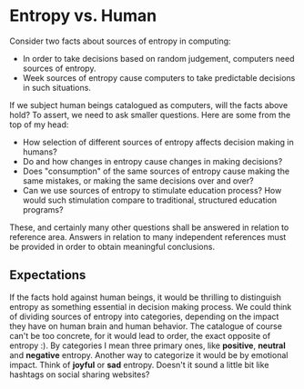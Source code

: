 # Entropy vs. Human

Consider two facts about sources of entropy in computing:

* In order to take decisions based on random judgement, computers need sources of entropy.
* Week sources of entropy cause computers to take predictable decisions in such situations.

If we subject human beings catalogued as computers, will the facts above hold? 
To assert, we need to ask smaller questions. Here are some from the top of my head:

* How selection of different sources of entropy affects decision making in humans?
* Do and how changes in entropy cause changes in making decisions?
* Does "consumption" of the same sources of entropy cause making the same mistakes, or making the same decisions over and over?
* Can we use sources of entropy to stimulate education process? 
  How would such stimulation compare to traditional, structured education programs?

These, and certainly many other questions shall be answered in relation to reference area.
Answers in relation to many independent references must be provided in order to obtain meaningful conclusions.

## Expectations

If the facts hold against human beings, it would be thrilling to distinguish entropy as something essential 
in decision making process. We could think of dividing sources of entropy into categories, depending on the 
impact they have on human brain and human behavior. The catalogue of course can't be too concrete, for it 
would lead to order, the exact opposite of entropy :). By categories I mean three primary ones, like 
**positive**, **neutral** and **negative** entropy. Another way to categorize it would be by emotional
impact. Think of **joyful** or **sad** entropy. Doesn't it sound a little bit like hashtags on social 
sharing websites?
